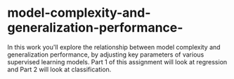 # model-complexity-and-generalization-performance-

In this work you'll explore the relationship between model complexity and generalization performance, by adjusting key parameters of various supervised learning models. Part 1 of this assignment will look at regression and Part 2 will look at classification.

